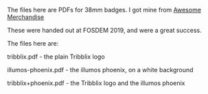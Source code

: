The files here are PDFs for 38mm badges. I got mine from
[Awesome Merchandise](http://www.awesomemerchandise.com/38mm-Badges)

These were handed out at FOSDEM 2019, and were a great success.

The files here are:

tribblix.pdf - the plain Tribblix logo

illumos-phoenix.pdf - the illumos phoenix, on a white background

tribblix+phoenix.pdf - the Tribblix logo and the illumos phoenix
